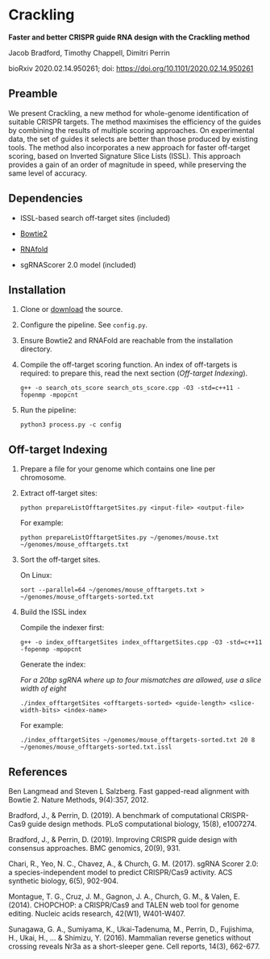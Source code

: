 # Crackling

**Faster and better CRISPR guide RNA design with the Crackling method**

Jacob Bradford, Timothy Chappell, Dimitri Perrin

bioRxiv 2020.02.14.950261; doi: https://doi.org/10.1101/2020.02.14.950261

## Preamble

We present Crackling, a new method for whole-genome identification of suitable CRISPR targets. The method maximises the efficiency of the guides by combining the results of multiple scoring approaches. On experimental data, the set of guides it selects are better than those produced by existing tools. The method also incorporates a new approach for faster off-target scoring, based on Inverted Signature Slice Lists (ISSL). This approach provides a gain of an order of magnitude in speed, while preserving the same level of accuracy.

## Dependencies

- ISSL-based search off-target sites (included)

- [Bowtie2](http://bowtie-bio.sourceforge.net/bowtie2/index.shtml)

- [RNAfold](https://www.tbi.univie.ac.at/RNA/RNAfold.1.html)

- sgRNAScorer 2.0 model (included)

## Installation

1. Clone or [download](https://github.com/bmds-lab/Crackling/archive/master.zip) the source.

2. Configure the pipeline. See `config.py`.

3. Ensure Bowtie2 and RNAFold are reachable from the installation directory.

4. Compile the off-target scoring function. An index of off-targets is required: to prepare this, read the next section (*Off-target Indexing*).

    ```
    g++ -o search_ots_score search_ots_score.cpp -O3 -std=c++11 -fopenmp -mpopcnt
    ```

5. Run the pipeline: 

    ```
    python3 process.py -c config
    ```

## Off-target Indexing

1. Prepare a file for your genome which contains one line per chromosome.

2. Extract off-target sites:

    ```
    python prepareListOfftargetSites.py <input-file> <output-file>
    ```
    
    For example:
    
    ```
    python prepareListOfftargetSites.py ~/genomes/mouse.txt ~/genomes/mouse_offtargets.txt
    ```

3. Sort the off-target sites. 

    On Linux:
    
    ```
    sort --parallel=64 ~/genomes/mouse_offtargets.txt > ~/genomes/mouse_offtargets-sorted.txt
    ```

4. Build the ISSL index

    Compile the indexer first: 
    
    ```
    g++ -o index_offtargetSites index_offtargetSites.cpp -O3 -std=c++11 -fopenmp -mpopcnt
    ```
    
    Generate the index:
    
    *For a 20bp sgRNA where up to four mismatches are allowed, use a slice width of eight*
    
    ```
    ./index_offtargetSites <offtargets-sorted> <guide-length> <slice-width-bits> <index-name>
    ```
    
    For example:
    
    ```
    ./index_offtargetSites ~/genomes/mouse_offtargets-sorted.txt 20 8 ~/genomes/mouse_offtargets-sorted.txt.issl
    ```


## References

Ben Langmead and Steven L Salzberg. Fast gapped-read alignment with Bowtie 2. Nature Methods, 9(4):357, 2012.

Bradford, J., & Perrin, D. (2019). A benchmark of computational CRISPR-Cas9 guide design methods. PLoS computational biology, 15(8), e1007274.

Bradford, J., & Perrin, D. (2019). Improving CRISPR guide design with consensus approaches. BMC genomics, 20(9), 931.

Chari, R., Yeo, N. C., Chavez, A., & Church, G. M. (2017). sgRNA Scorer 2.0: a species-independent model to predict CRISPR/Cas9 activity. ACS synthetic biology, 6(5), 902-904.

Montague, T. G., Cruz, J. M., Gagnon, J. A., Church, G. M., & Valen, E. (2014). CHOPCHOP: a CRISPR/Cas9 and TALEN web tool for genome editing. Nucleic acids research, 42(W1), W401-W407.

Sunagawa, G. A., Sumiyama, K., Ukai-Tadenuma, M., Perrin, D., Fujishima, H., Ukai, H., ... & Shimizu, Y. (2016). Mammalian reverse genetics without crossing reveals Nr3a as a short-sleeper gene. Cell reports, 14(3), 662-677.